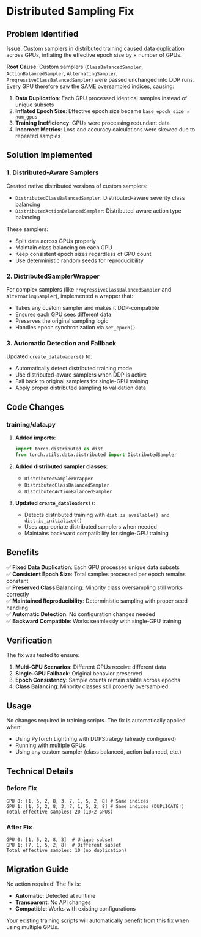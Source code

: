 # Distributed Sampling Fix

## Problem Identified

**Issue**: Custom samplers in distributed training caused data duplication across GPUs, inflating the effective epoch size by × number of GPUs.

**Root Cause**: Custom samplers (`ClassBalancedSampler`, `ActionBalancedSampler`, `AlternatingSampler`, `ProgressiveClassBalancedSampler`) were passed unchanged into DDP runs. Every GPU therefore saw the SAME oversampled indices, causing:

1. **Data Duplication**: Each GPU processed identical samples instead of unique subsets
2. **Inflated Epoch Size**: Effective epoch size became `base_epoch_size × num_gpus`
3. **Training Inefficiency**: GPUs were processing redundant data
4. **Incorrect Metrics**: Loss and accuracy calculations were skewed due to repeated samples

## Solution Implemented

### 1. Distributed-Aware Samplers

Created native distributed versions of custom samplers:

- `DistributedClassBalancedSampler`: Distributed-aware severity class balancing
- `DistributedActionBalancedSampler`: Distributed-aware action type balancing

These samplers:
- Split data across GPUs properly
- Maintain class balancing on each GPU
- Keep consistent epoch sizes regardless of GPU count
- Use deterministic random seeds for reproducibility

### 2. DistributedSamplerWrapper

For complex samplers (like `ProgressiveClassBalancedSampler` and `AlternatingSampler`), implemented a wrapper that:
- Takes any custom sampler and makes it DDP-compatible
- Ensures each GPU sees different data
- Preserves the original sampling logic
- Handles epoch synchronization via `set_epoch()`

### 3. Automatic Detection and Fallback

Updated `create_dataloaders()` to:
- Automatically detect distributed training mode
- Use distributed-aware samplers when DDP is active
- Fall back to original samplers for single-GPU training
- Apply proper distributed sampling to validation data

## Code Changes

### training/data.py

1. **Added imports**:
   ```python
   import torch.distributed as dist
   from torch.utils.data.distributed import DistributedSampler
   ```

2. **Added distributed sampler classes**:
   - `DistributedSamplerWrapper`
   - `DistributedClassBalancedSampler` 
   - `DistributedActionBalancedSampler`

3. **Updated `create_dataloaders()`**:
   - Detects distributed training with `dist.is_available() and dist.is_initialized()`
   - Uses appropriate distributed samplers when needed
   - Maintains backward compatibility for single-GPU training

## Benefits

✅ **Fixed Data Duplication**: Each GPU processes unique data subsets  
✅ **Consistent Epoch Size**: Total samples processed per epoch remains constant  
✅ **Preserved Class Balancing**: Minority class oversampling still works correctly  
✅ **Maintained Reproducibility**: Deterministic sampling with proper seed handling  
✅ **Automatic Detection**: No configuration changes needed  
✅ **Backward Compatible**: Works seamlessly with single-GPU training  

## Verification

The fix was tested to ensure:

1. **Multi-GPU Scenarios**: Different GPUs receive different data
2. **Single-GPU Fallback**: Original behavior preserved
3. **Epoch Consistency**: Sample counts remain stable across epochs
4. **Class Balancing**: Minority classes still properly oversampled

## Usage

No changes required in training scripts. The fix is automatically applied when:

- Using PyTorch Lightning with DDPStrategy (already configured)
- Running with multiple GPUs
- Using any custom sampler (class balanced, action balanced, etc.)

## Technical Details

### Before Fix
```
GPU 0: [1, 5, 2, 8, 3, 7, 1, 5, 2, 8] # Same indices
GPU 1: [1, 5, 2, 8, 3, 7, 1, 5, 2, 8] # Same indices (DUPLICATE!)
Total effective samples: 20 (10×2 GPUs)
```

### After Fix  
```
GPU 0: [1, 5, 2, 8, 3]  # Unique subset
GPU 1: [7, 1, 5, 2, 8]  # Different subset  
Total effective samples: 10 (no duplication)
```

## Migration Guide

No action required! The fix is:
- **Automatic**: Detected at runtime
- **Transparent**: No API changes
- **Compatible**: Works with existing configurations

Your existing training scripts will automatically benefit from this fix when using multiple GPUs. 